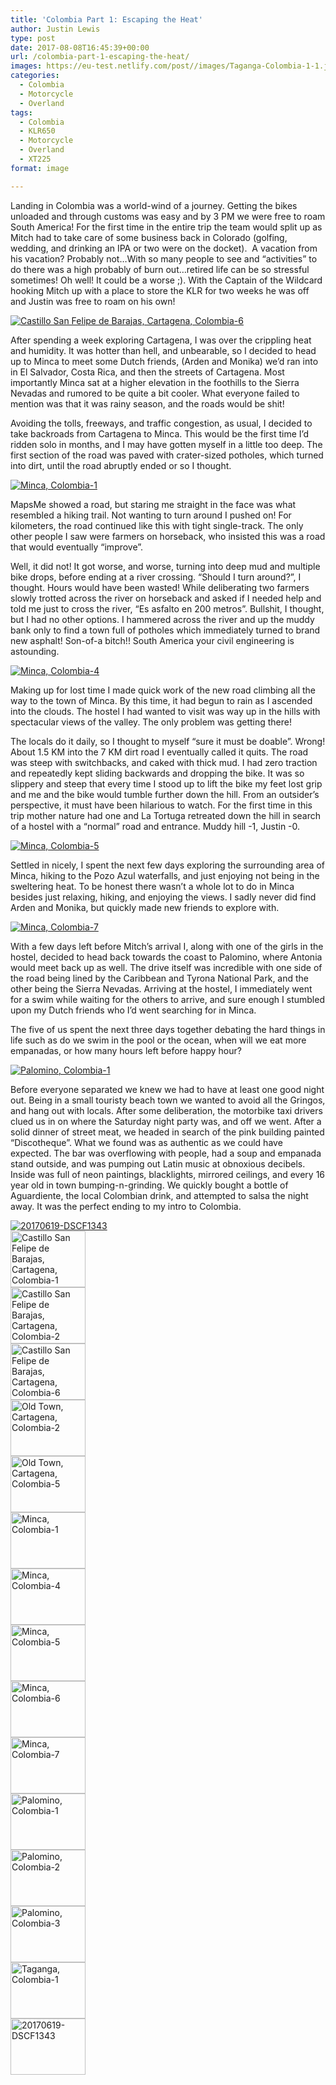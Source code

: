```yaml
---
title: 'Colombia Part 1: Escaping the Heat'
author: Justin Lewis
type: post
date: 2017-08-08T16:45:39+00:00
url: /colombia-part-1-escaping-the-heat/
images: https://eu-test.netlify.com/post//images/Taganga-Colombia-1-1.jpg
categories:
  - Colombia
  - Motorcycle
  - Overland
tags:
  - Colombia
  - KLR650
  - Motorcycle
  - Overland
  - XT225
format: image

---
```

Landing in Colombia was a world-wind of a journey. Getting the bikes unloaded and through customs was easy and by 3 PM we were free to roam South America! For the first time in the entire trip the team would split up as Mitch had to take care of some business back in Colorado (golfing, wedding, and drinking an IPA or two were on the docket). &nbsp;A vacation from his vacation? Probably not&#8230;With so many people to see and &#8220;activities&#8221; to do there was a high probably of burn out&#8230;retired life can be so stressful sometimes! Oh well! It could be a worse ;). With the Captain of the Wildcard hooking Mitch up with a place to store the KLR for two weeks he was off and Justin was free to roam on his own!

<div class="ngg-gallery-singlepic-image " style="">
  <a href="http://www.elevationupgrade.com/wp-content/gallery/colombia-part-1/Castillo-San-Felipe-de-Barajas-Cartagena-Colombia-6.jpg"
		     title=""
             data-src="http://www.elevationupgrade.com/wp-content/gallery/colombia-part-1/Castillo-San-Felipe-de-Barajas-Cartagena-Colombia-6.jpg"
             data-thumbnail="http://www.elevationupgrade.com/wp-content/gallery/colombia-part-1/thumbs/thumbs_Castillo-San-Felipe-de-Barajas-Cartagena-Colombia-6.jpg"
             data-image-id="882"
             data-title="Castillo San Felipe de Barajas, Cartagena, Colombia-6"
             data-description=""
             target='_self'
             class="ngg-fancybox" rel="a7ed661fc4ec619e9fc0615d4373c0d1"> <img class="ngg-singlepic"
             src="http://www.elevationupgrade.com/wp-content/gallery/colombia-part-1/dynamic/Castillo-San-Felipe-de-Barajas-Cartagena-Colombia-6.jpg-nggid03882-ngg0dyn-0x0x100-00f0w010c010r110f110r010t010.jpg"
             alt="Castillo San Felipe de Barajas, Cartagena, Colombia-6"
             title="Castillo San Felipe de Barajas, Cartagena, Colombia-6"
 /> </a>
</div>

<!--more-->

After spending a week exploring Cartagena, I was over the crippling heat and humidity. It was hotter than hell, and unbearable, so I decided to head up to Minca to meet some Dutch friends, (Arden and Monika) we’d ran into in El Salvador, Costa Rica, and then the streets of Cartagena. Most importantly Minca sat at a higher elevation in the foothills to the Sierra Nevadas and rumored to be quite a bit cooler. What everyone failed to mention was that it was rainy season, and the roads would be shit!

Avoiding the tolls, freeways, and traffic congestion, as usual, I decided to take backroads from Cartagena to Minca. This would be the first time I’d ridden solo in months, and I may have gotten myself in a little too deep. The first section of the road was paved with crater-sized potholes, which turned into dirt, until the road abruptly ended or so I thought.

<div class="ngg-gallery-singlepic-image " style="">
  <a href="http://www.elevationupgrade.com/wp-content/gallery/colombia-part-1/Minca-Colombia-1.jpg"
		     title=""
             data-src="http://www.elevationupgrade.com/wp-content/gallery/colombia-part-1/Minca-Colombia-1.jpg"
             data-thumbnail="http://www.elevationupgrade.com/wp-content/gallery/colombia-part-1/thumbs/thumbs_Minca-Colombia-1.jpg"
             data-image-id="885"
             data-title="Minca, Colombia-1"
             data-description=""
             target='_self'
             class="ngg-fancybox" rel="f20a2f30b77fd0fbae2121c45bbcc69f"> <img class="ngg-singlepic"
             src="http://www.elevationupgrade.com/wp-content/gallery/colombia-part-1/dynamic/Minca-Colombia-1.jpg-nggid03885-ngg0dyn-0x0x100-00f0w010c010r110f110r010t010.jpg"
             alt="Minca, Colombia-1"
             title="Minca, Colombia-1"
 /> </a>
</div>

MapsMe showed a road, but staring me straight in the face was what resembled a hiking trail. Not wanting to turn around I pushed on! For kilometers, the road continued like this with tight single-track. The only other people I saw were farmers on horseback, who insisted this was a road that would eventually “improve”.

Well, it did not! It got worse, and worse, turning into deep mud and multiple bike drops, before ending at a river crossing. “Should I turn around?”, I thought. Hours would have been wasted! While deliberating two farmers slowly trotted across the river on horseback and asked if I needed help and told me just to cross the river, “Es asfalto en 200 metros”. Bullshit, I thought, but I had no other options. I hammered across the river and up the muddy bank only to find a town full of potholes which immediately turned to brand new asphalt! Son-of-a bitch!! South America your civil engineering is astounding.

<div class="ngg-gallery-singlepic-image " style="">
  <a href="http://www.elevationupgrade.com/wp-content/gallery/colombia-part-1/Minca-Colombia-4.jpg"
		     title=""
             data-src="http://www.elevationupgrade.com/wp-content/gallery/colombia-part-1/Minca-Colombia-4.jpg"
             data-thumbnail="http://www.elevationupgrade.com/wp-content/gallery/colombia-part-1/thumbs/thumbs_Minca-Colombia-4.jpg"
             data-image-id="886"
             data-title="Minca, Colombia-4"
             data-description=""
             target='_self'
             class="ngg-fancybox" rel="08717db755937f567f3a48b1678581c0"> <img class="ngg-singlepic"
             src="http://www.elevationupgrade.com/wp-content/gallery/colombia-part-1/dynamic/Minca-Colombia-4.jpg-nggid03886-ngg0dyn-0x0x100-00f0w010c010r110f110r010t010.jpg"
             alt="Minca, Colombia-4"
             title="Minca, Colombia-4"
 /> </a>
</div>

Making up for lost time I made quick work of the new road climbing all the way to the town of Minca. By this time, it had begun to rain as I ascended into the clouds. The hostel I had wanted to visit was way up in the hills with spectacular views of the valley. The only problem was getting there!

The locals do it daily, so I thought to myself “sure it must be doable”. Wrong! About 1.5 KM into the 7 KM dirt road I eventually called it quits. The road was steep with switchbacks, and caked with thick mud. I had zero traction and repeatedly kept sliding backwards and dropping the bike. It was so slippery and steep that every time I stood up to lift the bike my feet lost grip and me and the bike would tumble further down the hill. From an outsider’s perspective, it must have been hilarious to watch. For the first time in this trip mother nature had one and La Tortuga retreated down the hill in search of a hostel with a “normal” road and entrance. Muddy hill -1, Justin -0.

<div class="ngg-gallery-singlepic-image " style="">
  <a href="http://www.elevationupgrade.com/wp-content/gallery/colombia-part-1/Minca-Colombia-5.jpg"
		     title=""
             data-src="http://www.elevationupgrade.com/wp-content/gallery/colombia-part-1/Minca-Colombia-5.jpg"
             data-thumbnail="http://www.elevationupgrade.com/wp-content/gallery/colombia-part-1/thumbs/thumbs_Minca-Colombia-5.jpg"
             data-image-id="887"
             data-title="Minca, Colombia-5"
             data-description=""
             target='_self'
             class="ngg-fancybox" rel="f235dda88eb26b0c863f8d73eceb36d2"> <img class="ngg-singlepic"
             src="http://www.elevationupgrade.com/wp-content/gallery/colombia-part-1/dynamic/Minca-Colombia-5.jpg-nggid03887-ngg0dyn-0x0x100-00f0w010c010r110f110r010t010.jpg"
             alt="Minca, Colombia-5"
             title="Minca, Colombia-5"
 /> </a>
</div>

Settled in nicely, I spent the next few days exploring the surrounding area of Minca, hiking to the Pozo Azul waterfalls, and just enjoying not being in the sweltering heat. To be honest there wasn’t a whole lot to do in Minca besides just relaxing, hiking, and enjoying the views. I sadly never did find Arden and Monika, but quickly made new friends to explore with.

<div class="ngg-gallery-singlepic-image " style="">
  <a href="http://www.elevationupgrade.com/wp-content/gallery/colombia-part-1/Minca-Colombia-7.jpg"
		     title=""
             data-src="http://www.elevationupgrade.com/wp-content/gallery/colombia-part-1/Minca-Colombia-7.jpg"
             data-thumbnail="http://www.elevationupgrade.com/wp-content/gallery/colombia-part-1/thumbs/thumbs_Minca-Colombia-7.jpg"
             data-image-id="889"
             data-title="Minca, Colombia-7"
             data-description=""
             target='_self'
             class="ngg-fancybox" rel="1844b9299f6f8744b5f90db787271fa6"> <img class="ngg-singlepic"
             src="http://www.elevationupgrade.com/wp-content/gallery/colombia-part-1/dynamic/Minca-Colombia-7.jpg-nggid03889-ngg0dyn-0x0x100-00f0w010c010r110f110r010t010.jpg"
             alt="Minca, Colombia-7"
             title="Minca, Colombia-7"
 /> </a>
</div>

With a few days left before Mitch&#8217;s arrival I, along with one of the girls in the hostel, decided to head back towards the coast to Palomino, where Antonia would meet back up as well. The drive itself was incredible with one side of the road being lined by the Caribbean and Tyrona National Park, and the other being the Sierra Nevadas. Arriving at the hostel, I immediately went for a swim while waiting for the others to arrive, and sure enough I stumbled upon my Dutch friends who I’d went searching for in Minca.

The five of us spent the next three days together debating the hard things in life such as do we swim in the pool or the ocean, when will we eat more empanadas, or how many hours left before happy hour?

<div class="ngg-gallery-singlepic-image " style="">
  <a href="http://www.elevationupgrade.com/wp-content/gallery/colombia-part-1/Palomino-Colombia-1.jpg"
		     title=""
             data-src="http://www.elevationupgrade.com/wp-content/gallery/colombia-part-1/Palomino-Colombia-1.jpg"
             data-thumbnail="http://www.elevationupgrade.com/wp-content/gallery/colombia-part-1/thumbs/thumbs_Palomino-Colombia-1.jpg"
             data-image-id="890"
             data-title="Palomino, Colombia-1"
             data-description=""
             target='_self'
             class="ngg-fancybox" rel="bb59efe1c5bb313bc27b8f383ed10ab7"> <img class="ngg-singlepic"
             src="http://www.elevationupgrade.com/wp-content/gallery/colombia-part-1/dynamic/Palomino-Colombia-1.jpg-nggid03890-ngg0dyn-0x0x100-00f0w010c010r110f110r010t010.jpg"
             alt="Palomino, Colombia-1"
             title="Palomino, Colombia-1"
 /> </a>
</div>

Before everyone separated we knew we had to have at least one good night out. Being in a small touristy beach town we wanted to avoid all the Gringos, and hang out with locals. After some deliberation, the motorbike taxi drivers clued us in on where the Saturday night party was, and off we went. After a solid dinner of street meat, we headed in search of the pink building painted “Discotheque”. What we found was as authentic as we could have expected. The bar was overflowing with people, had a soup and empanada stand outside, and was pumping out Latin music at obnoxious decibels. Inside was full of neon paintings, blacklights, mirrored ceilings, and every 16 year old in town bumping-n-grinding. We quickly bought a bottle of Aguardiente, the local Colombian drink, and attempted to salsa the night away. It was the perfect ending to my intro to&nbsp;Colombia.

<div class="ngg-gallery-singlepic-image " style="">
  <a href="http://www.elevationupgrade.com/wp-content/gallery/colombia-part-1/20170619-DSCF1343.jpg"
		     title=""
             data-src="http://www.elevationupgrade.com/wp-content/gallery/colombia-part-1/20170619-DSCF1343.jpg"
             data-thumbnail="http://www.elevationupgrade.com/wp-content/gallery/colombia-part-1/thumbs/thumbs_20170619-DSCF1343.jpg"
             data-image-id="897"
             data-title="20170619-DSCF1343"
             data-description=""
             target='_self'
             class="ngg-fancybox" rel="63cd4dad087f1ea2e5562248dced8c12"> <img class="ngg-singlepic"
             src="http://www.elevationupgrade.com/wp-content/gallery/colombia-part-1/dynamic/20170619-DSCF1343.jpg-nggid03897-ngg0dyn-0x0x100-00f0w010c010r110f110r010t010.jpg"
             alt="20170619-DSCF1343"
             title="20170619-DSCF1343"
 /> </a>
</div>

<div
	class="ngg-galleryoverview ngg-ajax-pagination-none"
	id="ngg-gallery-2691-1">
  <!-- Thumbnails -->
  
  <div id="ngg-image-0" class="ngg-gallery-thumbnail-box" >
    <div class="ngg-gallery-thumbnail">
      <a href="http://www.elevationupgrade.com/wp-content/gallery/colombia-part-1/Castillo-San-Felipe-de-Barajas-Cartagena-Colombia-1.jpg"
               title=""
               data-src="http://www.elevationupgrade.com/wp-content/gallery/colombia-part-1/Castillo-San-Felipe-de-Barajas-Cartagena-Colombia-1.jpg"
               data-thumbnail="http://www.elevationupgrade.com/wp-content/gallery/colombia-part-1/thumbs/thumbs_Castillo-San-Felipe-de-Barajas-Cartagena-Colombia-1.jpg"
               data-image-id="880"
               data-title="Castillo San Felipe de Barajas, Cartagena, Colombia-1"
               data-description=""
               data-image-slug="castillo-san-felipe-de-barajas-cartagena-colombia-1-1"
               class="ngg-fancybox" rel="2691"> <img
                    title="Castillo San Felipe de Barajas, Cartagena, Colombia-1"
                    alt="Castillo San Felipe de Barajas, Cartagena, Colombia-1"
                    src="http://www.elevationupgrade.com/wp-content/gallery/colombia-part-1/thumbs/thumbs_Castillo-San-Felipe-de-Barajas-Cartagena-Colombia-1.jpg"
                    width="120"
                    height="90"
                    style="max-width:100%;"
 /> </a>
    </div>
  </div>
  
  <div id="ngg-image-1" class="ngg-gallery-thumbnail-box" >
    <div class="ngg-gallery-thumbnail">
      <a href="http://www.elevationupgrade.com/wp-content/gallery/colombia-part-1/Castillo-San-Felipe-de-Barajas-Cartagena-Colombia-2.jpg"
               title=""
               data-src="http://www.elevationupgrade.com/wp-content/gallery/colombia-part-1/Castillo-San-Felipe-de-Barajas-Cartagena-Colombia-2.jpg"
               data-thumbnail="http://www.elevationupgrade.com/wp-content/gallery/colombia-part-1/thumbs/thumbs_Castillo-San-Felipe-de-Barajas-Cartagena-Colombia-2.jpg"
               data-image-id="881"
               data-title="Castillo San Felipe de Barajas, Cartagena, Colombia-2"
               data-description=""
               data-image-slug="castillo-san-felipe-de-barajas-cartagena-colombia-2-1"
               class="ngg-fancybox" rel="2691"> <img
                    title="Castillo San Felipe de Barajas, Cartagena, Colombia-2"
                    alt="Castillo San Felipe de Barajas, Cartagena, Colombia-2"
                    src="http://www.elevationupgrade.com/wp-content/gallery/colombia-part-1/thumbs/thumbs_Castillo-San-Felipe-de-Barajas-Cartagena-Colombia-2.jpg"
                    width="120"
                    height="90"
                    style="max-width:100%;"
 /> </a>
    </div>
  </div>
  
  <div id="ngg-image-2" class="ngg-gallery-thumbnail-box" >
    <div class="ngg-gallery-thumbnail">
      <a href="http://www.elevationupgrade.com/wp-content/gallery/colombia-part-1/Castillo-San-Felipe-de-Barajas-Cartagena-Colombia-6.jpg"
               title=""
               data-src="http://www.elevationupgrade.com/wp-content/gallery/colombia-part-1/Castillo-San-Felipe-de-Barajas-Cartagena-Colombia-6.jpg"
               data-thumbnail="http://www.elevationupgrade.com/wp-content/gallery/colombia-part-1/thumbs/thumbs_Castillo-San-Felipe-de-Barajas-Cartagena-Colombia-6.jpg"
               data-image-id="882"
               data-title="Castillo San Felipe de Barajas, Cartagena, Colombia-6"
               data-description=""
               data-image-slug="castillo-san-felipe-de-barajas-cartagena-colombia-6-1"
               class="ngg-fancybox" rel="2691"> <img
                    title="Castillo San Felipe de Barajas, Cartagena, Colombia-6"
                    alt="Castillo San Felipe de Barajas, Cartagena, Colombia-6"
                    src="http://www.elevationupgrade.com/wp-content/gallery/colombia-part-1/thumbs/thumbs_Castillo-San-Felipe-de-Barajas-Cartagena-Colombia-6.jpg"
                    width="120"
                    height="90"
                    style="max-width:100%;"
 /> </a>
    </div>
  </div>
  
  <div id="ngg-image-3" class="ngg-gallery-thumbnail-box" >
    <div class="ngg-gallery-thumbnail">
      <a href="http://www.elevationupgrade.com/wp-content/gallery/colombia-part-1/Old-Town-Cartagena-Colombia-2.jpg"
               title=""
               data-src="http://www.elevationupgrade.com/wp-content/gallery/colombia-part-1/Old-Town-Cartagena-Colombia-2.jpg"
               data-thumbnail="http://www.elevationupgrade.com/wp-content/gallery/colombia-part-1/thumbs/thumbs_Old-Town-Cartagena-Colombia-2.jpg"
               data-image-id="883"
               data-title="Old Town, Cartagena, Colombia-2"
               data-description=""
               data-image-slug="old-town-cartagena-colombia-2-1"
               class="ngg-fancybox" rel="2691"> <img
                    title="Old Town, Cartagena, Colombia-2"
                    alt="Old Town, Cartagena, Colombia-2"
                    src="http://www.elevationupgrade.com/wp-content/gallery/colombia-part-1/thumbs/thumbs_Old-Town-Cartagena-Colombia-2.jpg"
                    width="120"
                    height="90"
                    style="max-width:100%;"
 /> </a>
    </div>
  </div>
  
  <div id="ngg-image-4" class="ngg-gallery-thumbnail-box" >
    <div class="ngg-gallery-thumbnail">
      <a href="http://www.elevationupgrade.com/wp-content/gallery/colombia-part-1/Old-Town-Cartagena-Colombia-5.jpg"
               title=""
               data-src="http://www.elevationupgrade.com/wp-content/gallery/colombia-part-1/Old-Town-Cartagena-Colombia-5.jpg"
               data-thumbnail="http://www.elevationupgrade.com/wp-content/gallery/colombia-part-1/thumbs/thumbs_Old-Town-Cartagena-Colombia-5.jpg"
               data-image-id="884"
               data-title="Old Town, Cartagena, Colombia-5"
               data-description=""
               data-image-slug="old-town-cartagena-colombia-5-1"
               class="ngg-fancybox" rel="2691"> <img
                    title="Old Town, Cartagena, Colombia-5"
                    alt="Old Town, Cartagena, Colombia-5"
                    src="http://www.elevationupgrade.com/wp-content/gallery/colombia-part-1/thumbs/thumbs_Old-Town-Cartagena-Colombia-5.jpg"
                    width="120"
                    height="90"
                    style="max-width:100%;"
 /> </a>
    </div>
  </div>
  
  <div id="ngg-image-5" class="ngg-gallery-thumbnail-box" >
    <div class="ngg-gallery-thumbnail">
      <a href="http://www.elevationupgrade.com/wp-content/gallery/colombia-part-1/Minca-Colombia-1.jpg"
               title=""
               data-src="http://www.elevationupgrade.com/wp-content/gallery/colombia-part-1/Minca-Colombia-1.jpg"
               data-thumbnail="http://www.elevationupgrade.com/wp-content/gallery/colombia-part-1/thumbs/thumbs_Minca-Colombia-1.jpg"
               data-image-id="885"
               data-title="Minca, Colombia-1"
               data-description=""
               data-image-slug="minca-colombia-1-1"
               class="ngg-fancybox" rel="2691"> <img
                    title="Minca, Colombia-1"
                    alt="Minca, Colombia-1"
                    src="http://www.elevationupgrade.com/wp-content/gallery/colombia-part-1/thumbs/thumbs_Minca-Colombia-1.jpg"
                    width="120"
                    height="90"
                    style="max-width:100%;"
 /> </a>
    </div>
  </div>
  
  <div id="ngg-image-6" class="ngg-gallery-thumbnail-box" >
    <div class="ngg-gallery-thumbnail">
      <a href="http://www.elevationupgrade.com/wp-content/gallery/colombia-part-1/Minca-Colombia-4.jpg"
               title=""
               data-src="http://www.elevationupgrade.com/wp-content/gallery/colombia-part-1/Minca-Colombia-4.jpg"
               data-thumbnail="http://www.elevationupgrade.com/wp-content/gallery/colombia-part-1/thumbs/thumbs_Minca-Colombia-4.jpg"
               data-image-id="886"
               data-title="Minca, Colombia-4"
               data-description=""
               data-image-slug="minca-colombia-4-1"
               class="ngg-fancybox" rel="2691"> <img
                    title="Minca, Colombia-4"
                    alt="Minca, Colombia-4"
                    src="http://www.elevationupgrade.com/wp-content/gallery/colombia-part-1/thumbs/thumbs_Minca-Colombia-4.jpg"
                    width="120"
                    height="90"
                    style="max-width:100%;"
 /> </a>
    </div>
  </div>
  
  <div id="ngg-image-7" class="ngg-gallery-thumbnail-box" >
    <div class="ngg-gallery-thumbnail">
      <a href="http://www.elevationupgrade.com/wp-content/gallery/colombia-part-1/Minca-Colombia-5.jpg"
               title=""
               data-src="http://www.elevationupgrade.com/wp-content/gallery/colombia-part-1/Minca-Colombia-5.jpg"
               data-thumbnail="http://www.elevationupgrade.com/wp-content/gallery/colombia-part-1/thumbs/thumbs_Minca-Colombia-5.jpg"
               data-image-id="887"
               data-title="Minca, Colombia-5"
               data-description=""
               data-image-slug="minca-colombia-5-1"
               class="ngg-fancybox" rel="2691"> <img
                    title="Minca, Colombia-5"
                    alt="Minca, Colombia-5"
                    src="http://www.elevationupgrade.com/wp-content/gallery/colombia-part-1/thumbs/thumbs_Minca-Colombia-5.jpg"
                    width="120"
                    height="90"
                    style="max-width:100%;"
 /> </a>
    </div>
  </div>
  
  <div id="ngg-image-8" class="ngg-gallery-thumbnail-box" >
    <div class="ngg-gallery-thumbnail">
      <a href="http://www.elevationupgrade.com/wp-content/gallery/colombia-part-1/Minca-Colombia-6.jpg"
               title=""
               data-src="http://www.elevationupgrade.com/wp-content/gallery/colombia-part-1/Minca-Colombia-6.jpg"
               data-thumbnail="http://www.elevationupgrade.com/wp-content/gallery/colombia-part-1/thumbs/thumbs_Minca-Colombia-6.jpg"
               data-image-id="888"
               data-title="Minca, Colombia-6"
               data-description=""
               data-image-slug="minca-colombia-6-1"
               class="ngg-fancybox" rel="2691"> <img
                    title="Minca, Colombia-6"
                    alt="Minca, Colombia-6"
                    src="http://www.elevationupgrade.com/wp-content/gallery/colombia-part-1/thumbs/thumbs_Minca-Colombia-6.jpg"
                    width="120"
                    height="90"
                    style="max-width:100%;"
 /> </a>
    </div>
  </div>
  
  <div id="ngg-image-9" class="ngg-gallery-thumbnail-box" >
    <div class="ngg-gallery-thumbnail">
      <a href="http://www.elevationupgrade.com/wp-content/gallery/colombia-part-1/Minca-Colombia-7.jpg"
               title=""
               data-src="http://www.elevationupgrade.com/wp-content/gallery/colombia-part-1/Minca-Colombia-7.jpg"
               data-thumbnail="http://www.elevationupgrade.com/wp-content/gallery/colombia-part-1/thumbs/thumbs_Minca-Colombia-7.jpg"
               data-image-id="889"
               data-title="Minca, Colombia-7"
               data-description=""
               data-image-slug="minca-colombia-7-1"
               class="ngg-fancybox" rel="2691"> <img
                    title="Minca, Colombia-7"
                    alt="Minca, Colombia-7"
                    src="http://www.elevationupgrade.com/wp-content/gallery/colombia-part-1/thumbs/thumbs_Minca-Colombia-7.jpg"
                    width="120"
                    height="90"
                    style="max-width:100%;"
 /> </a>
    </div>
  </div>
  
  <div id="ngg-image-10" class="ngg-gallery-thumbnail-box" >
    <div class="ngg-gallery-thumbnail">
      <a href="http://www.elevationupgrade.com/wp-content/gallery/colombia-part-1/Palomino-Colombia-1.jpg"
               title=""
               data-src="http://www.elevationupgrade.com/wp-content/gallery/colombia-part-1/Palomino-Colombia-1.jpg"
               data-thumbnail="http://www.elevationupgrade.com/wp-content/gallery/colombia-part-1/thumbs/thumbs_Palomino-Colombia-1.jpg"
               data-image-id="890"
               data-title="Palomino, Colombia-1"
               data-description=""
               data-image-slug="palomino-colombia-1-3"
               class="ngg-fancybox" rel="2691"> <img
                    title="Palomino, Colombia-1"
                    alt="Palomino, Colombia-1"
                    src="http://www.elevationupgrade.com/wp-content/gallery/colombia-part-1/thumbs/thumbs_Palomino-Colombia-1.jpg"
                    width="120"
                    height="90"
                    style="max-width:100%;"
 /> </a>
    </div>
  </div>
  
  <div id="ngg-image-11" class="ngg-gallery-thumbnail-box" >
    <div class="ngg-gallery-thumbnail">
      <a href="http://www.elevationupgrade.com/wp-content/gallery/colombia-part-1/Palomino-Colombia-2.jpg"
               title=""
               data-src="http://www.elevationupgrade.com/wp-content/gallery/colombia-part-1/Palomino-Colombia-2.jpg"
               data-thumbnail="http://www.elevationupgrade.com/wp-content/gallery/colombia-part-1/thumbs/thumbs_Palomino-Colombia-2.jpg"
               data-image-id="891"
               data-title="Palomino, Colombia-2"
               data-description=""
               data-image-slug="palomino-colombia-2-3"
               class="ngg-fancybox" rel="2691"> <img
                    title="Palomino, Colombia-2"
                    alt="Palomino, Colombia-2"
                    src="http://www.elevationupgrade.com/wp-content/gallery/colombia-part-1/thumbs/thumbs_Palomino-Colombia-2.jpg"
                    width="120"
                    height="90"
                    style="max-width:100%;"
 /> </a>
    </div>
  </div>
  
  <div id="ngg-image-12" class="ngg-gallery-thumbnail-box" >
    <div class="ngg-gallery-thumbnail">
      <a href="http://www.elevationupgrade.com/wp-content/gallery/colombia-part-1/Palomino-Colombia-3.jpg"
               title=""
               data-src="http://www.elevationupgrade.com/wp-content/gallery/colombia-part-1/Palomino-Colombia-3.jpg"
               data-thumbnail="http://www.elevationupgrade.com/wp-content/gallery/colombia-part-1/thumbs/thumbs_Palomino-Colombia-3.jpg"
               data-image-id="892"
               data-title="Palomino, Colombia-3"
               data-description=""
               data-image-slug="palomino-colombia-3-3"
               class="ngg-fancybox" rel="2691"> <img
                    title="Palomino, Colombia-3"
                    alt="Palomino, Colombia-3"
                    src="http://www.elevationupgrade.com/wp-content/gallery/colombia-part-1/thumbs/thumbs_Palomino-Colombia-3.jpg"
                    width="120"
                    height="90"
                    style="max-width:100%;"
 /> </a>
    </div>
  </div>
  
  <div id="ngg-image-13" class="ngg-gallery-thumbnail-box" >
    <div class="ngg-gallery-thumbnail">
      <a href="http://www.elevationupgrade.com/wp-content/gallery/colombia-part-1/Taganga-Colombia-1-1.jpg"
               title=""
               data-src="http://www.elevationupgrade.com/wp-content/gallery/colombia-part-1/Taganga-Colombia-1-1.jpg"
               data-thumbnail="http://www.elevationupgrade.com/wp-content/gallery/colombia-part-1/thumbs/thumbs_Taganga-Colombia-1-1.jpg"
               data-image-id="894"
               data-title="Taganga, Colombia-1"
               data-description=""
               data-image-slug="taganga-colombia-1-5"
               class="ngg-fancybox" rel="2691"> <img
                    title="Taganga, Colombia-1"
                    alt="Taganga, Colombia-1"
                    src="http://www.elevationupgrade.com/wp-content/gallery/colombia-part-1/thumbs/thumbs_Taganga-Colombia-1-1.jpg"
                    width="120"
                    height="90"
                    style="max-width:100%;"
 /> </a>
    </div>
  </div>
  
  <div id="ngg-image-14" class="ngg-gallery-thumbnail-box" >
    <div class="ngg-gallery-thumbnail">
      <a href="http://www.elevationupgrade.com/wp-content/gallery/colombia-part-1/20170619-DSCF1343.jpg"
               title=""
               data-src="http://www.elevationupgrade.com/wp-content/gallery/colombia-part-1/20170619-DSCF1343.jpg"
               data-thumbnail="http://www.elevationupgrade.com/wp-content/gallery/colombia-part-1/thumbs/thumbs_20170619-DSCF1343.jpg"
               data-image-id="897"
               data-title="20170619-DSCF1343"
               data-description=""
               data-image-slug="20170619-dscf1343-2"
               class="ngg-fancybox" rel="2691"> <img
                    title="20170619-DSCF1343"
                    alt="20170619-DSCF1343"
                    src="http://www.elevationupgrade.com/wp-content/gallery/colombia-part-1/thumbs/thumbs_20170619-DSCF1343.jpg"
                    width="120"
                    height="90"
                    style="max-width:100%;"
 /> </a>
    </div>
  </div>
  
  <!-- Pagination -->
  
  <div class='ngg-clear'>
  </div>
</div>

&nbsp;

&nbsp;

&nbsp;

&nbsp;

&nbsp;

&nbsp;